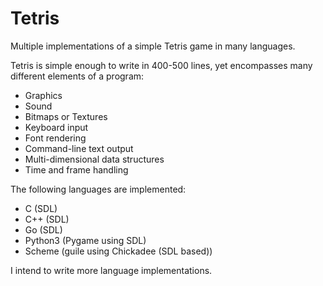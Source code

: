 # Tetris

Multiple implementations of a simple Tetris game in many languages.

Tetris is simple enough to write in 400-500 lines, yet encompasses many
different elements of a program:

* Graphics
* Sound
* Bitmaps or Textures
* Keyboard input
* Font rendering
* Command-line text output
* Multi-dimensional data structures
* Time and frame handling

The following languages are implemented:

* C (SDL)
* C++ (SDL)
* Go (SDL)
* Python3 (Pygame using SDL)
* Scheme (guile using Chickadee (SDL based))

I intend to write more language implementations.

